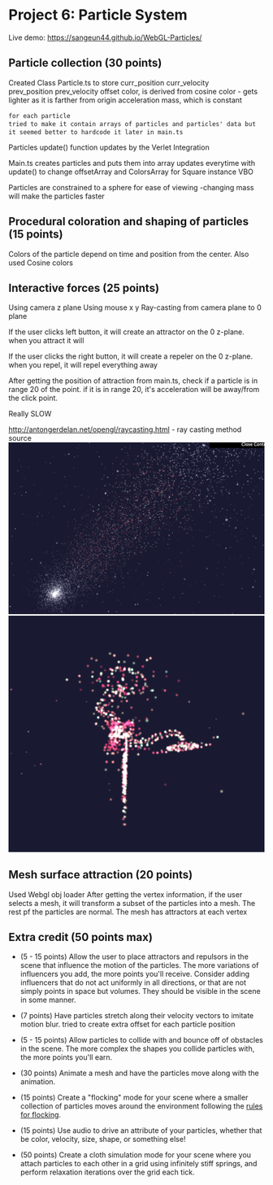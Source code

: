 
# Project 6: Particle System
Live demo:  https://sangeun44.github.io/WebGL-Particles/

## Particle collection (30 points)
Created Class Particle.ts to store
    curr_position
    curr_velocity    
    prev_position
    prev_velocity
    offset 
    color, is derived from cosine color - gets lighter as it is farther from origin
    acceleration
    mass, which is constant

    for each particle
    tried to make it contain arrays of particles and particles' data but it seemed better to hardcode it later in main.ts

Particles update() function updates by the Verlet Integration

Main.ts creates particles and puts them into array
updates everytime with update() to change offsetArray and ColorsArray for Square instance VBO

Particles are constrained to a sphere for ease of viewing 
-changing mass will make the particles faster

## Procedural coloration and shaping of particles (15 points)
Colors of the particle depend on time and position from the center.
Also used Cosine colors

## Interactive forces (25 points)
Using camera z plane
Using mouse x y 
Ray-casting from camera plane to 0 plane

If the user clicks left button,
it will create an attractor on the 0 z-plane. 
when you attract it will 

If the user clicks the right button,
it will create a repeler on the 0 z-plane.
when you repel, it will repel everything away

After getting the position of attraction from main.ts, check if a particle is in range 20 of the point. if it is in range 20, it's acceleration will be away/from the click point.

Really SLOW

http://antongerdelan.net/opengl/raycasting.html - ray casting method source
![](sc.png)
![](flower.png)
## Mesh surface attraction (20 points)
Used Webgl obj loader
After getting the vertex information, if the user selects a mesh, it will transform a subset of the particles into a mesh. The rest pf the particles are normal.
The mesh has attractors at each vertex

## Extra credit (50 points max)
* (5 - 15 points) Allow the user to place attractors and repulsors in the scene that influence the motion of the particles. The more variations of influencers you add, the more points you'll receive. Consider adding influencers that do not act uniformly in all directions, or that are not simply points in space but volumes. They should be visible in the scene in some manner.

* (7 points) Have particles stretch along their velocity vectors to imitate motion blur.
    tried to create extra offset for each particle position

* (5 - 15 points) Allow particles to collide with and bounce off of obstacles in the scene. The more complex the shapes you collide particles with, the more points you'll earn.
* (30 points) Animate a mesh and have the particles move along with the animation.
* (15 points) Create a "flocking" mode for your scene where a smaller collection of particles moves around the environment following the [rules for flocking](https://en.wikipedia.org/wiki/Boids).
* (15 points) Use audio to drive an attribute of your particles, whether that be color, velocity, size, shape, or something else!
* (50 points) Create a cloth simulation mode for your scene where you attach particles to each other in a grid using infinitely stiff springs, and perform relaxation iterations over the grid each tick.
